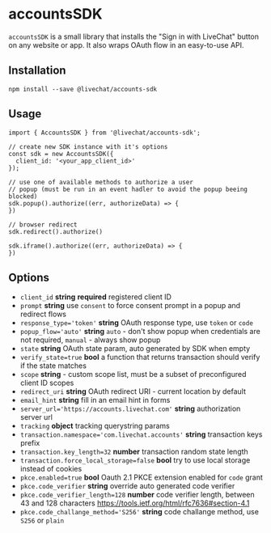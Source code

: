 # accountsSDK

`accountsSDK` is a small library that installs the "Sign in with LiveChat" button on any website or app. It also wraps OAuth flow in an easy-to-use API.

## Installation
```
npm install --save @livechat/accounts-sdk
```

## Usage
```
import { AccountsSDK } from '@livechat/accounts-sdk';

// create new SDK instance with it's options
const sdk = new AccountsSDK({
  client_id: '<your_app_client_id>'
});

// use one of available methods to authorize a user
// popup (must be run in an event hadler to avoid the popup beeing blocked)
sdk.popup().authorize((err, authorizeData) => {
})

// browser redirect
sdk.redirect().authorize()

sdk.iframe().authorize((err, authorizeData) => {
})

```

## Options

   * `client_id` **string** **required** registered client ID
   * `prompt` **string** use `consent` to force consent prompt in a popup and redirect flows
   * `response_type='token'` **string** OAuth response type, use `token` or `code`
   * `popup_flow='auto'` **string** `auto` - don't show popup when credentials are not required, `manual` - always show popup
   * `state` **string** OAuth state param, auto generated by SDK when empty
   * `verify_state=true` **bool** a function that returns transaction should verify if the state matches
   * `scope` **string** - custom scope list, must be a subset of preconfigured client ID scopes
   * `redirect_uri` **string** OAuth redirect URI - current location by default
   * `email_hint` **string** fill in an email hint in forms
   * `server_url='https://accounts.livechat.com'` **string** authorization server url
   * `tracking` **object** tracking querystring params
   * `transaction.namespace='com.livechat.accounts'` **string** transaction keys prefix
   * `transaction.key_length=32` **number** transaction random state length
   * `transaction.force_local_storage=false` **bool** try to use local storage instead of cookies
   * `pkce.enabled=true` **bool** Oauth 2.1 PKCE extension enabled for `code` grant
   * `pkce.code_verifier` **string** override auto generated code verifier
   * `pkce.code_verifier_length=128` **number** code verifier length, between 43 and 128 characters https://tools.ietf.org/html/rfc7636#section-4.1
   * `pkce.code_challange_method='S256'` **string** code challange method, use `S256` or `plain`
